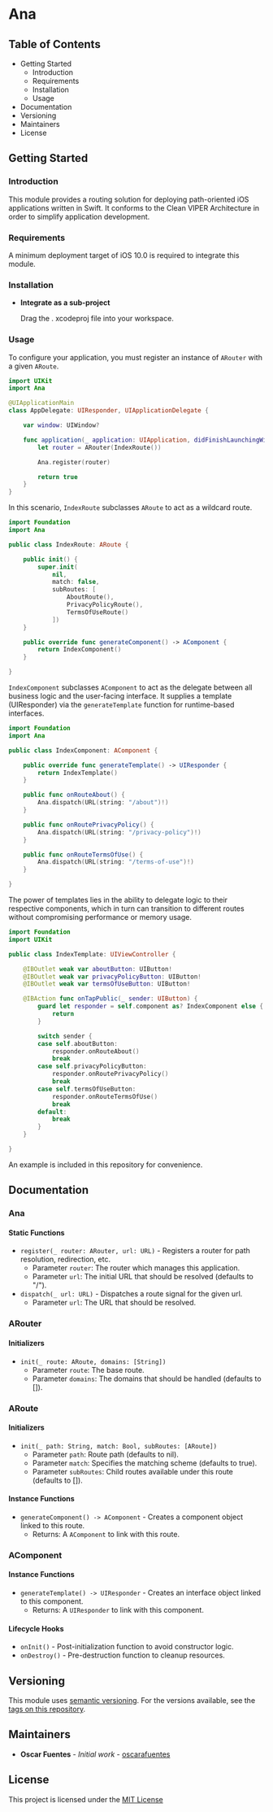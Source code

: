 # Ana

## Table of Contents

* Getting Started
	* Introduction
	* Requirements
	* Installation
	* Usage
* Documentation
* Versioning
* Maintainers
* License

## Getting Started

### Introduction

This module provides a routing solution for deploying path-oriented iOS 
applications written in Swift. It conforms to the Clean VIPER Architecture in
order to simplify application development.

### Requirements

A minimum deployment target of iOS 10.0 is required to integrate this module.

### Installation

- **Integrate as a sub-project**

	Drag the . xcodeproj file into your workspace.

### Usage

To configure your application, you must register an instance of `ARouter` with 
a given `ARoute`.

```swift
import UIKit
import Ana

@UIApplicationMain
class AppDelegate: UIResponder, UIApplicationDelegate {

    var window: UIWindow?

    func application(_ application: UIApplication, didFinishLaunchingWithOptions launchOptions: [UIApplicationLaunchOptionsKey: Any]?) -> Bool {        
        let router = ARouter(IndexRoute())

        Ana.register(router)

        return true
    }
}
```

In this scenario, `IndexRoute` subclasses `ARoute` to act as a wildcard route.

```swift
import Foundation
import Ana

public class IndexRoute: ARoute {

    public init() {
        super.init(
            nil,
            match: false,
            subRoutes: [
                AboutRoute(),
                PrivacyPolicyRoute(),
                TermsOfUseRoute()
            ])
    }

    public override func generateComponent() -> AComponent {
        return IndexComponent()
    }

}
```

`IndexComponent` subclasses `AComponent` to act as the delegate between 
all business logic and the user-facing interface. It supplies a template 
(UIResponder) via the `generateTemplate` function for runtime-based interfaces.

```swift
import Foundation
import Ana

public class IndexComponent: AComponent {

    public override func generateTemplate() -> UIResponder {
        return IndexTemplate()
    }

    public func onRouteAbout() {
        Ana.dispatch(URL(string: "/about")!)
    }

    public func onRoutePrivacyPolicy() {
        Ana.dispatch(URL(string: "/privacy-policy")!)
    }

    public func onRouteTermsOfUse() {
        Ana.dispatch(URL(string: "/terms-of-use")!)
    }

}
```

The power of templates lies in the ability to delegate logic to their respective
components, which in turn can transition to different routes without 
compromising performance or memory usage.

```swift
import Foundation
import UIKit

public class IndexTemplate: UIViewController {

    @IBOutlet weak var aboutButton: UIButton!
    @IBOutlet weak var privacyPolicyButton: UIButton!
    @IBOutlet weak var termsOfUseButton: UIButton!

    @IBAction func onTapPublic(_ sender: UIButton) {
        guard let responder = self.component as? IndexComponent else {
            return
        }

        switch sender {
        case self.aboutButton:
            responder.onRouteAbout()
            break
        case self.privacyPolicyButton:
            responder.onRoutePrivacyPolicy()
            break
        case self.termsOfUseButton:
            responder.onRouteTermsOfUse()
            break
        default:
            break
        }
    }

}
```

An example is included in this repository for convenience.

## Documentation

### Ana

#### Static Functions

* `register(_ router: ARouter, url: URL)` - Registers a router for path resolution, redirection, etc.
    * Parameter `router`: The router which manages this application.
    * Parameter `url`: The initial URL that should be resolved (defaults to "/").
* `dispatch(_ url: URL)` - Dispatches a route signal for the given url.
    * Parameter `url`: The URL that should be resolved.

### ARouter

#### Initializers

* `init(_ route: ARoute, domains: [String])`
    * Parameter `route`: The base route.
    * Parameter `domains`: The domains that should be handled (defaults to []).

### ARoute

#### Initializers

* `init(_ path: String, match: Bool, subRoutes: [ARoute])`
    * Parameter `path`: Route path (defaults to nil).
    * Parameter `match`: Specifies the matching scheme (defaults to true).
    * Parameter `subRoutes`: Child routes available under this route (defaults to []).

#### Instance Functions

* `generateComponent() -> AComponent` - Creates a component object linked to this route.
    * Returns: A `AComponent` to link with this route.

### AComponent

#### Instance Functions

* `generateTemplate() -> UIResponder` - Creates an interface object linked to this component.
    * Returns: A `UIResponder` to link with this component.

#### Lifecycle Hooks

* `onInit()` - Post-initialization function to avoid constructor logic.
* `onDestroy()` - Pre-destruction function to cleanup resources.

## Versioning

This module uses [semantic versioning](http://semver.org/). For the versions available, see the [tags on this repository](https://github.com/oscarafuentes/Ana/tags). 

## Maintainers

* **Oscar Fuentes** - *Initial work* - [oscarafuentes](https://github.com/oscarafuentes)
	
## License

This project is licensed under the [MIT License](LICENSE.md)
